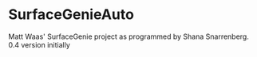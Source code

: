 # SurfaceGenieAuto
Matt Waas' SurfaceGenie project as programmed by Shana Snarrenberg.  0.4 version initially
